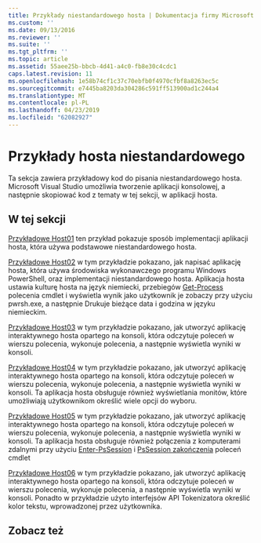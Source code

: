 ```yaml
---
title: Przykłady niestandardowego hosta | Dokumentacja firmy Microsoft
ms.custom: ''
ms.date: 09/13/2016
ms.reviewer: ''
ms.suite: ''
ms.tgt_pltfrm: ''
ms.topic: article
ms.assetid: 55aee25b-bbcb-4d41-a4c0-fb8e30c4cdc1
caps.latest.revision: 11
ms.openlocfilehash: 1e58b74cf1c37c70ebfb0f4970cfbf8a8263ec5c
ms.sourcegitcommit: e7445ba8203da304286c591ff513900ad1c244a4
ms.translationtype: MT
ms.contentlocale: pl-PL
ms.lasthandoff: 04/23/2019
ms.locfileid: "62082927"
---
```

# <a name="custom-host-samples"></a>Przykłady hosta niestandardowego

Ta sekcja zawiera przykładowy kod do pisania niestandardowego hosta. Microsoft Visual Studio umożliwia tworzenie aplikacji konsolowej, a następnie skopiować kod z tematy w tej sekcji, w aplikacji hosta.

## <a name="in-this-section"></a>W tej sekcji

 [Przykładowe Host01](./host01-sample.md) ten przykład pokazuje sposób implementacji aplikacji hosta, która używa podstawowe niestandardowego hosta.

 [Przykładowe Host02](./host02-sample.md) w tym przykładzie pokazano, jak napisać aplikację hosta, która używa środowiska wykonawczego programu Windows PowerShell, oraz implementacji niestandardowego hosta. Aplikacja hosta ustawia kulturę hosta na język niemiecki, przebiegów [Get-Process](/powershell/module/Microsoft.PowerShell.Management/Get-Process) polecenia cmdlet i wyświetla wynik jako użytkownik je zobaczy przy użyciu pwrsh.exe, a następnie Drukuje bieżące data i godzina w języku niemieckim.

 [Przykładowe Host03](./host03-sample.md) w tym przykładzie pokazano, jak utworzyć aplikację interaktywnego hosta opartego na konsoli, która odczytuje poleceń w wierszu polecenia, wykonuje polecenia, a następnie wyświetla wyniki w konsoli.

 [Przykładowe Host04](./host04-sample.md) w tym przykładzie pokazano, jak utworzyć aplikację interaktywnego hosta opartego na konsoli, która odczytuje poleceń w wierszu polecenia, wykonuje polecenia, a następnie wyświetla wyniki w konsoli. Ta aplikacja hosta obsługuje również wyświetlania monitów, które umożliwiają użytkownikom określić wiele opcji do wyboru.

 [Przykładowe Host05](./host05-sample.md) w tym przykładzie pokazano, jak utworzyć aplikację interaktywnego hosta opartego na konsoli, która odczytuje poleceń w wierszu polecenia, wykonuje polecenia, a następnie wyświetla wyniki w konsoli. Ta aplikacja hosta obsługuje również połączenia z komputerami zdalnymi przy użyciu [Enter-PsSession](/powershell/module/Microsoft.PowerShell.Core/Enter-PSSession) i [PsSession zakończenia](/powershell/module/Microsoft.PowerShell.Core/Exit-PSSession) poleceń cmdlet

 [Przykładowe Host06](./host06-sample.md) w tym przykładzie pokazano, jak utworzyć aplikację interaktywnego hosta opartego na konsoli, która odczytuje poleceń w wierszu polecenia, wykonuje polecenia, a następnie wyświetla wyniki w konsoli. Ponadto w przykładzie użyto interfejsów API Tokenizatora określić kolor tekstu, wprowadzonej przez użytkownika.

## <a name="see-also"></a>Zobacz też
